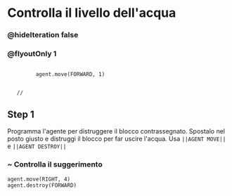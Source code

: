# Controlla il livello dell'acqua
### @hideIteration false 
### @flyoutOnly 1


``` ghost
    
         agent.move(FORWARD, 1)
     
```
```template
   //     
```


## Step 1
Programma l'agente per distruggere il blocco contrassegnato. Spostalo nel posto giusto e distruggi il blocco per far uscire l'acqua. Usa ``||AGENT MOVE||`` e ``||AGENT DESTROY||``

### ~ Controlla il suggerimento

```  blocks
agent.move(RIGHT, 4)
agent.destroy(FORWARD)

```
